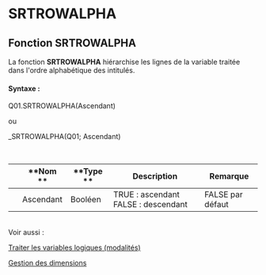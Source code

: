 # SRTROWALPHA

## Fonction SRTROWALPHA

La fonction **SRTROWALPHA** hiérarchise les lignes de la variable traitée dans l'ordre alphabétique des intitulés.

#### Syntaxe :&nbsp;

Q01.SRTROWALPHA(Ascendant)

ou

\_SRTROWALPHA(Q01; Ascendant)

&nbsp;

| &nbsp; | **Nom ** | **Type ** | **Description** | **Remarque** |
| --- | --- | --- | --- | --- |
| &nbsp; | Ascendant | Booléen | TRUE : ascendant FALSE : descendant | FALSE par défaut |


\
Voir aussi :&nbsp;

[Traiter les variables logiques (modalités)](<Traiterlesvariableslogiquesmoda1.md>)

[Gestion des dimensions](<Gererlesdimensionsdesvariables1.md>)

